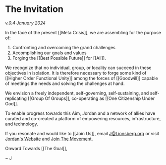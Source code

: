 # The Invitation
*v.0.4 January 2024*

In the face of the present [[Meta Crisis]], we are assembling for the purpose of: 

1. Confronting and overcoming the grand challenges  
2. Accomplishing our goals and values 
3. Forging the [[Best Possible Future]] for [[All]]. 

We recognize that no individual, group, or locality can succeed in these objectives in isolation. It is therefore necessary to forge some kind of [[Higher Order Functional Unity]] among the forces of [[Goodwill]] capable of meetings the needs and solving the challenges at hand. 

We envision a freely independent, self-governing, self-sustaining, and self-replicating [[Group Of Groups]], co-operating as [[One Citizenship Under God]]. 

To enable progress towards this Aim, Jordan and a network of allies have curated and co-created a platform of empowering resources, infrastructure, and technology. 

If you resonate and would like to [[Join Us]], email J@Lionsberg.org or visit [Jordan's Website](https://jordannicholas.org) and [Join The Movement](https://jordannicholas.org/join_the_movement).  

Onward Towards [[The Goal]], 

~ J 

